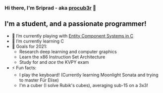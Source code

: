 ### Hi there, I'm Sriprad - aka [procub3r](https://procub3r.github.io) 👋

## I'm a student, and a passionate programmer!
- 🔭 I’m currently playing with [Entity Component Systems in C](https://github.com/arrow-interactive/quiver)
- 🌱 I’m currently learning C
- :goal_net: Goals for 2021:
  - Research deep learning and computer graphics
  - Learn the x86 Instruction Set Architecture
  - Study for and *ace* the KVPY exam
- ⚡ Fun facts:
  - I play the keyboard! (Currently learning Moonlight Sonata and trying to master Für Elise)
  - I'm a cuber (I solve Rubik's cubes), averaging sub-15 on a 3x3!

